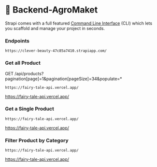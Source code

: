 # 🚀 Backend-AgroMaket

Strapi comes with a full featured [Command Line Interface](https://docs.strapi.io/dev-docs/cli) (CLI) which lets you scaffold and manage your project in seconds.

### Endpoints

```
https://clever-beauty-47c85a7410.strapiapp.com/
```

### Get all Product
GET  /api/products?pagination[page]=1&pagination[pageSize]=34&populate=*

```
https://fairy-tale-api.vercel.app/
```
https://fairy-tale-api.vercel.app/

### Get a Single Product


```
https://fairy-tale-api.vercel.app/
```
https://fairy-tale-api.vercel.app/

### Filter Product by Category
```
https://fairy-tale-api.vercel.app/
```
https://fairy-tale-api.vercel.app/
